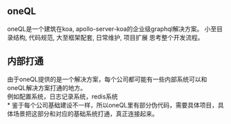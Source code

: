 oneQL
-----

oneQL是一个建筑在koa, apollo-server-koa的企业级graphql解决方案。
小至目录结构, 代码规范, 大至框架配套, 日常维护, 项目扩展 思考整个开发流程。


内部打通
-----

由于oneQL提供的是一个解决方案，每个公司都可能有一些内部系统可以和oneQL解决方案打通的地方。<br/>
例如配置系统，日志记录系统，redis系统 <br/>
\* 鉴于每个公司基础建设不一样，所以oneQL里有部分伪代码，需要具体项目，具体场景把这部分和对应的基础系统打通，真正连接起来。

